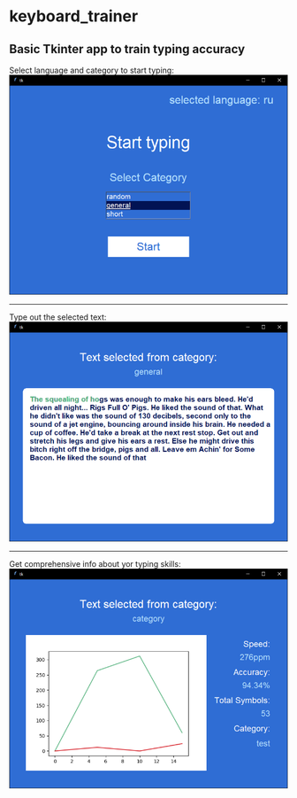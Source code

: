 # keyboard_trainer
## Basic Tkinter app to train typing accuracy

Select language and category to start typing:
![start_screen](https://github.com/Denis-Source/keyboard_trainer/blob/master/screenshots/start_screen.png)

***
Type out the selected text:
![start_screen](https://github.com/Denis-Source/keyboard_trainer/blob/master/screenshots/training_screen.png)

***
Get comprehensive info about yor typing skills:
![start_screen](https://github.com/Denis-Source/keyboard_trainer/blob/master/screenshots/finish_screen.png)
